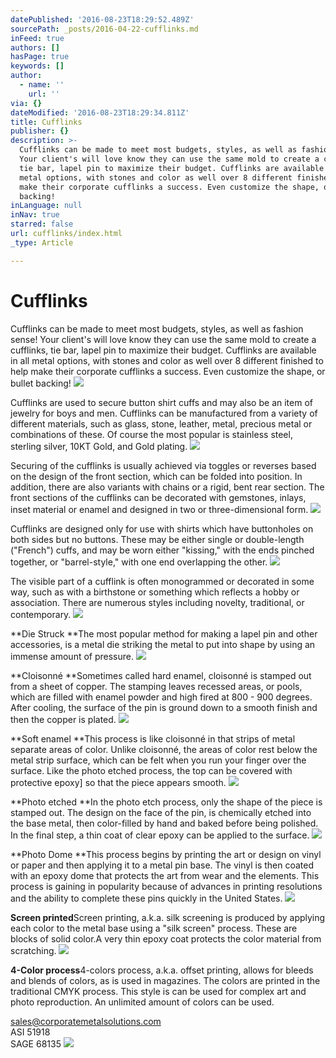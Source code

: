 ```yaml
---
datePublished: '2016-08-23T18:29:52.489Z'
sourcePath: _posts/2016-04-22-cufflinks.md
inFeed: true
authors: []
hasPage: true
keywords: []
author:
  - name: ''
    url: ''
via: {}
dateModified: '2016-08-23T18:29:34.811Z'
title: Cufflinks
publisher: {}
description: >-
  Cufflinks can be made to meet most budgets, styles, as well as fashion sense!
  Your client's will love know they can use the same mold to create a cufflinks,
  tie bar, lapel pin to maximize their budget. Cufflinks are available in all
  metal options, with stones and color as well over 8 different finished to help
  make their corporate cufflinks a success. Even customize the shape, or bullet
  backing!
inLanguage: null
inNav: true
starred: false
url: cufflinks/index.html
_type: Article

---
```

# Cufflinks

Cufflinks can be made to meet most budgets, styles, as well as fashion sense! Your client's will love know they can use the same mold to create a cufflinks, tie bar, lapel pin to maximize their budget. Cufflinks are available in all metal options, with stones and color as well over 8 different finished to help make their corporate cufflinks a success. Even customize the shape, or bullet backing!
![](https://s3-us-west-2.amazonaws.com/the-grid-img/p/1e64bc58ce08a6263abad5635184f209eaef0afb.jpg)

Cufflinks are used to secure button shirt cuffs and may also be an item of jewelry for boys and men. Cufflinks can be manufactured from a variety of different materials, such as glass, stone, leather, metal, precious metal or combinations of these. Of course the most popular is stainless steel, sterling silver, 10KT Gold, and Gold plating.
![](https://the-grid-user-content.s3-us-west-2.amazonaws.com/b2c7bfec-7c1c-4283-be46-5914b5f6a9ab.jpg)

Securing of the cufflinks is usually achieved via toggles or reverses based on the design of the front section, which can be folded into position. In addition, there are also variants with chains or a rigid, bent rear section. The front sections of the cufflinks can be decorated with gemstones, inlays, inset material or enamel and designed in two or three-dimensional form.
![](https://s3-us-west-2.amazonaws.com/the-grid-img/p/dd6382a197e21bbafdc1c6ef91ea133b889850f3.jpg)

Cufflinks are designed only for use with shirts which have buttonholes on both sides but no buttons. These may be either single or double-length ("French") cuffs, and may be worn either "kissing," with the ends pinched together, or "barrel-style," with one end overlapping the other.
![](https://s3-us-west-2.amazonaws.com/the-grid-img/p/b25a394510709e0f0bc9e5aed3ec96d114d3236f.jpg)

The visible part of a cufflink is often monogrammed or decorated in some way, such as with a birthstone or something which reflects a hobby or association. There are numerous styles including novelty, traditional, or contemporary.
![](https://the-grid-user-content.s3-us-west-2.amazonaws.com/95abf40b-a341-464c-917b-7acaef9ca56b.jpg)

**Die Struck **The most popular method for making a lapel pin and other accessories, is a metal die striking the metal to put into shape by using an immense amount of pressure.
![](https://the-grid-user-content.s3-us-west-2.amazonaws.com/2d53700f-b8e0-4de5-97e8-1c6ed4a43785.jpg)

**Cloisonné **Sometimes called hard enamel, cloisonné is stamped out from a sheet of copper. The stamping leaves recessed areas, or pools, which are filled with enamel powder and high fired at 800 - 900 degrees. After cooling, the surface of the pin is ground down to a smooth finish and then the copper is plated.
![](https://the-grid-user-content.s3-us-west-2.amazonaws.com/5e6b54ec-0a50-4928-becc-ab1d78bfb864.jpg)

**Soft enamel **This process is like cloisonné in that strips of metal separate areas of color. Unlike cloisonné, the areas of color rest below the metal strip surface, which can be felt when you run your finger over the surface. Like the photo etched process, the top can be covered with protective epoxy\] so that the piece appears smooth.
![](https://the-grid-user-content.s3-us-west-2.amazonaws.com/70b28577-f088-48a2-95a5-c92bde96d358.jpg)

**Photo etched **In the photo etch process, only the shape of the piece is stamped out. The design on the face of the pin, is chemically etched into the base metal, then color-filled by hand and baked before being polished. In the final step, a thin coat of clear epoxy can be applied to the surface.
![](https://the-grid-user-content.s3-us-west-2.amazonaws.com/3536eeca-5640-4d95-ba44-108936513333.jpg)

**Photo Dome **This process begins by printing the art or design on vinyl or paper and then applying it to a metal pin base. The vinyl is then coated with an epoxy dome that protects the art from wear and the elements. This process is gaining in popularity because of advances in printing resolutions and the ability to complete these pins quickly in the United States.
![](https://the-grid-user-content.s3-us-west-2.amazonaws.com/6ea772a2-7f2f-494e-b414-c77f7454e1db.jpg)

**Screen printed**Screen printing, a.k.a. silk screening is produced by applying each color to the metal base using a "silk screen" process. These are blocks of solid color.A very thin epoxy coat protects the color material from scratching.
![](https://the-grid-user-content.s3-us-west-2.amazonaws.com/aac2618f-e69d-4bab-b9d4-9d0c756fbb3e.jpg)

**4-Color process**4-colors process, a.k.a. offset printing, allows for bleeds and blends of colors, as is used in magazines. The colors are printed in the traditional CMYK process. This style is can be used for complex art and photo reproduction. An unlimited amount of colors can be used.

sales@corporatemetalsolutions.com   
ASI 51918  
SAGE 68135
![](https://the-grid-user-content.s3-us-west-2.amazonaws.com/d3219a7a-37a2-4935-b96b-26f02dba05e8.jpg)
